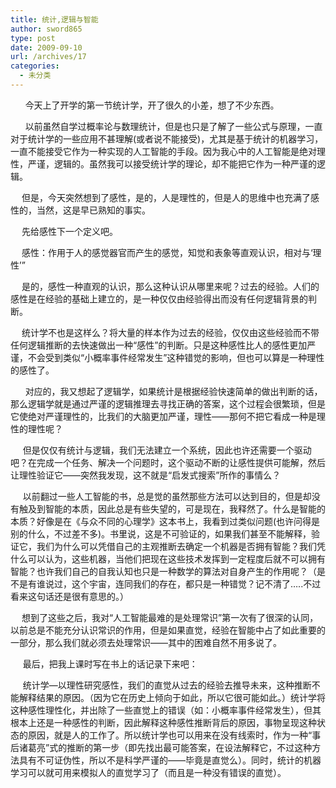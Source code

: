 ```yaml
---
title: 统计,逻辑与智能
author: sword865
type: post
date: 2009-09-10
url: /archives/17
categories:
  - 未分类
---
```

&nbsp; &nbsp;&nbsp;&nbsp; 今天上了开学的第一节统计学，开了很久的小差，想了不少东西。
  
&nbsp;&nbsp;&nbsp;&nbsp; &nbsp;以前虽然自学过概率论与数理统计，但是也只是了解了一些公式与原理，一直对于统计学的一些应用不甚理解(或者说不能接受)，尤其是基于统计的机器学习，一直不能接受它作为一种实现的人工智能的手段。因为我心中的人工智能是绝对理性，严谨，逻辑的。虽然我可以接受统计学的理论，却不能把它作为一种严谨的逻辑。
  
　 但是，今天突然想到了感性，是的，人是理性的，但是人的思维中也充满了感性的，当然，这是早已熟知的事实。
  
　 先给感性下一个定义吧。
  
　 感性：作用于人的感觉器官而产生的感觉，知觉和表象等直观认识，相对与&lsquo;理性&rsquo;&rdquo;
  
　 是的，感性一种直观的认识，那么这种认识从哪里来呢？过去的经验。人们的感性是在经验的基础上建立的，是一种仅仅由经验得出而没有任何逻辑背景的判断。
  
　 统计学不也是这样么？将大量的样本作为过去的经验，仅仅由这些经验而不带任何逻辑推断的去快速做出一种&ldquo;感性&rdquo;的判断。只是这种感性比人的感性更加严谨，不会受到类似&ldquo;小概率事件经常发生&rdquo;这种错觉的影响，但也可以算是一种理性的感性了。
  
&nbsp;&nbsp;&nbsp;&nbsp;&nbsp;&nbsp;对应的，我又想起了逻辑学，如果统计是根据经验快速简单的做出判断的话，那么逻辑学就是通过严谨的逻辑推理去寻找正确的答案，这个过程会很繁琐，但是它使绝对严谨理性的，比我们的大脑更加严谨，理性&#8212;&#8212;那何不把它看成一种是理性的理性呢？
  
&nbsp; &nbsp;&nbsp; 但是仅仅有统计与逻辑，我们无法建立一个系统，因此也许还需要一个驱动吧？在完成一个任务、解决一个问题时，这个驱动不断的让感性提供可能解，然后让理性验证它&#8212;&#8212;突然我发现，这不就是&ldquo;启发式搜索&rdquo;所作的事情么？
  
&nbsp;&nbsp;&nbsp; &nbsp;以前翻过一些人工智能的书，总是觉的虽然那些方法可以达到目的，但是却没有触及到智能的本质，因此总是有些失望的，可是现在，我释然了。什么是智能的本质？好像是在《与众不同的心理学》这本书上，我看到过类似问题(也许问得是别的什么，不过差不多)。书里说，这是不可验证的，如果我们甚至不能解释，验证它，我们为什么可以凭借自己的主观推断去确定一个机器是否拥有智能？我们凭什么可以认为，这些机器，当他们把现在这些技术发挥到一定程度后就不可以拥有智能？也许我们自己的自我认知也只是一种数学的算法对自身产生的作用呢？（是不是有谁说过，这个宇宙，连同我们的存在，都只是一种错觉？记不清了&hellip;..不过看来这句话还是很有意思的。）
  
　 想到了这些之后，我对&ldquo;人工智能最难的是处理常识&rdquo;第一次有了很深的认同，以前总是不能充分认识常识的作用，但是如果直觉，经验在智能中占了如此重要的一部分，那么我们就必须去处理常识――其中的困难自然不用多说了。
  
&nbsp;&nbsp;&nbsp;&nbsp; 最后，把我上课时写在书上的话记录下来吧：
  
&nbsp;&nbsp;&nbsp; &nbsp;统计学&#8212;以理性研究感性，我们的直觉从过去的经验去推导未来，这种推断不能解释结果的原因。（因为它在历史上倾向于如此，所以它很可能如此。）统计学将这种感性理性化，并出除了一些直觉上的错误（如：小概率事件经常发生），但其根本上还是一种感性的判断，因此解释这种感性推断背后的原因，事物呈现这种状态的原因，就是人的工作了。所以统计学也可以用来在没有线索时，作为一种&ldquo;事后诸葛亮&rdquo;式的推断的第一步（即先找出最可能答案，在设法解释它，不过这种方法具有不可证伪性，所以不是科学严谨的――毕竟是直觉么）。同时，统计的机器学习可以就可用来模拟人的直觉学习了（而且是一种没有错误的直觉）。


